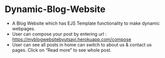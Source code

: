 # Dynamic-Blog-Website
* A Blog Website which has EJS Template functionality to make dynamic webpages.
* User can compose your post by entering url : https://myblogwebsitebyutsavi.herokuapp.com/compose
* User can see all posts in home can switch to about us & contact us pages.
Click on “Read more” to see whole post.
